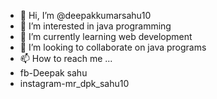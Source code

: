 - 👋 Hi, I’m @deepakkumarsahu10
- 👀 I’m interested in java programming
- 🌱 I’m currently learning web development
- 💞️ I’m looking to collaborate on java programs
- 📫 How to reach me ...
- fb-Deepak sahu
- instagram-mr_dpk_sahu10

<!---
deepakkumarsahu10/deepakkumarsahu10 is a ✨ special ✨ repository because its `README.md` (this file) appears on your GitHub profile.
You can click the Preview link to take a look at your changes.
--->
